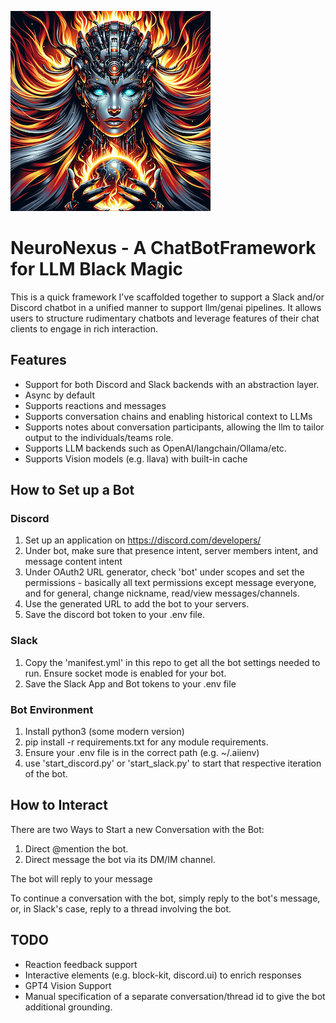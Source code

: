 ![alt text](https://github.com/batteryshark/NeuroNexus/blob/main/asset/icon.png)
# NeuroNexus - A ChatBotFramework for LLM Black Magic

This is a quick framework I've scaffolded together to support a Slack and/or Discord chatbot in a unified manner to support llm/genai pipelines. It allows users to structure rudimentary chatbots and leverage features of their chat clients to engage in rich interaction.

## Features

- Support for both Discord and Slack backends with an abstraction layer.
- Async by default
- Supports reactions and messages 
- Supports conversation chains and enabling historical context to LLMs
- Supports notes about conversation participants, allowing the llm to tailor output to the individuals/teams role.
- Supports LLM backends such as OpenAI/langchain/Ollama/etc.
- Supports Vision models (e.g. llava) with built-in cache

## How to Set up a Bot

### Discord

1. Set up an application on https://discord.com/developers/
2. Under bot, make sure that presence intent, server members intent, and message content intent
3. Under OAuth2 URL generator, check 'bot' under scopes and set the permissions -  basically all text permissions except message everyone, and for general, change nickname, read/view messages/channels.
4. Use the generated URL to add the bot to your servers. 
5. Save the discord bot token to your .env file.

### Slack

1. Copy the 'manifest.yml' in this repo to get all the bot settings needed to run. Ensure socket mode is enabled for your bot.
2. Save the Slack App and Bot tokens to your .env file 


### Bot Environment
1. Install python3 (some modern version)
2. pip install -r requirements.txt for any module requirements.
3. Ensure your .env file is in the correct path (e.g. ~/.aiienv)
4. use 'start_discord.py' or 'start_slack.py' to start that respective iteration of the bot.


## How to Interact

There are two Ways to Start a new Conversation with the Bot:

1. Direct @mention the bot.
2. Direct message the bot via its DM/IM channel.

The bot will reply to your message

To continue a conversation with the bot, simply reply to the bot's message, or, in Slack's case, reply to a thread involving the bot.



## TODO

- Reaction feedback support
- Interactive elements (e.g. block-kit, discord.ui) to enrich responses
- GPT4 Vision Support
- Manual specification of a separate conversation/thread id to give the bot additional grounding.